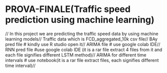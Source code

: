 # PROVA-FINALE(Traffic speed prediction using machine learning)
// In this project we are predicting the traffic speed data by using machine learning models//
Traffic data which is FCD_aggregated_10k csv file//
BAy pred file # kindly use R studio open it//
ARIMA file # use google colab IDE//
RNN pred file #use google colab IDE (it is a rar file extract 4 files from it and each file signifies different LSTM method)//
ARIMA for different time intervals # use notebook(it is a rar file extract files, each signifies different time interval)//


